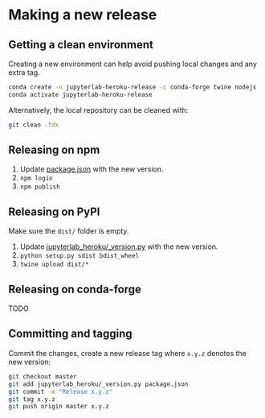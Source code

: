 # Making a new release

## Getting a clean environment

Creating a new environment can help avoid pushing local changes and any extra tag.

```bash
conda create -n jupyterlab-heroku-release -c conda-forge twine nodejs
conda activate jupyterlab-heroku-release
```

Alternatively, the local repository can be cleaned with:

```bash
git clean -fdx
```

## Releasing on npm

1. Update [package.json](./package.json) with the new version.
2. `npm login`
3. `npm publish`

## Releasing on PyPI

Make sure the `dist/` folder is empty.

1. Update [jupyterlab_heroku/\_version.py](./jupyterlab_heroku/_version.py) with the new version.
2. `python setup.py sdist bdist_wheel`
3. `twine upload dist/*`

## Releasing on conda-forge

TODO

## Committing and tagging

Commit the changes, create a new release tag where `x.y.z` denotes the new version:

```bash
git checkout master
git add jupyterlab_heroku/_version.py package.json
git commit -m "Release x.y.z"
git tag x.y.z
git push origin master x.y.z
```
